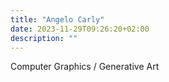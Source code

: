 ```yaml
---
title: "Angelo Carly"
date: 2023-11-29T09:26:20+02:00
description: ""
---
```


Computer Graphics / Generative Art
